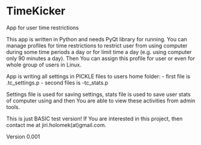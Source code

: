 # TimeKicker

App for user time restrictions

This app is written in Python and needs PyQt library for running. You can manage profiles for time restrictions to restrict user from using computer during some time periods a day or for limit time a day (e.g. using computer only 90 minutes a day). Then You can assign this profile for user or even for whole group of users in Linux.

App is writing all settings in PICKLE files to users home folder:
	- first file is .tc_settings.p
	- second files is -tc_stats.p

Settings file is used for saving settings, stats file is used to save user stats of computer using and then You are able to view these activities from admin tools.

This is just BASIC test version! If You are interested in this project, then contact me at jiri.holomek(at)gmail.com.

Version 0.001
